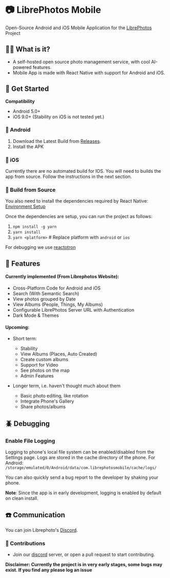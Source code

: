 <!-- ![GitHub contributors](https://img.shields.io/github/contributors/akshay9/librephotos-mobile) -->


# 📷 LibrePhotos Mobile

Open-Source Android and iOS Mobile Application for the [LibrePhotos](https://github.com/LibrePhotos/librephotos) Project

## 🤷‍♂️  What is it?

- A self-hosted open source photo management service, with cool AI-powered features.
- Mobile App is made with React Native with support for Android and iOS.


## 🚀 Get Started

**Compatibility**
- Android 5.0+
- iOS 9.0+ (Stability on iOS is not tested yet.)

### 📱 Android

1. Download the Latest Build from [Releases](https://github.com/LibrePhotos/librephotos-mobile/releases).
2. Install the APK

### 🍎 iOS
Currently there are no automated build for IOS. You will need to builds the app from source. Follow the instructions in the next section.


### 🔨 Build from Source

You also need to install the dependencies required by React Native: [Environment Setup](https://reactnative.dev/docs/environment-setup)

Once the dependencies are setup, you can run the project as follows:
1. `npm install -g yarn`
2. `yarn install`
3. `yarn <platform>`  # Replace platform with `android` or `ios`

For debugging we use [reactotron](https://github.com/infinitered/reactotron/)

## 🌟 Features

#### Currently implemented (From Librephotos Website):
  
  - Cross-Platform Code for Android and iOS
  - Search (With Semantic Search)
  - View photos grouped by Date
  - View Albums (People, Things, My Albums)
  - Configurable LibrePhotos Server URL with Authentication
  - Dark Mode & Themes
  
#### Upcoming:
  - Short term:
    - Stability
    - View Albums (Places, Auto Created) 
    - Create custom albums
    - Support for Video
    - See photos on the map
    - Admin Features

  - Longer term, i.e. haven't thought much about them
    - Basic photo editing, like rotation
    - Integrate Phone's Gallery
    - Share photos/albums


## 🪲 Debugging

### Enable File Logging
Logging to phone's local file system can be enabled/disabled from the Settings page. 
Logs are stored in the cache directory of the phone. 
For Android: `/storage/emulated/0/Android/data/com.librephotosmobile/cache/logs/`

You can also quickly send a bug report to the developer by shaking your phone.

**Note**: Since the app is in early development, logging is enabled by default on clean install.

## ☎️ Communication
You can join Librephoto's [Discord](https://discord.gg/xwRvtSDGWb).

### 🤝 Contributions
- Join our [discord]((https://discord.gg/xwRvtSDGWb)) server, or open a pull request to start contributing.


**Disclaimer: Currently the project is in very early stages, some bugs may exist. If you find any please log an issue**
